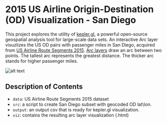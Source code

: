 # 2015 US Airline Origin-Destination (OD) Visualization - San Diego
This project explores the utility of [kepler.gl](https://kepler.gl/demo), a powerful open-source geospatial analysis tool for large-scale data sets.
An interactive Arc layer visuzlizes the US OD pairs with passenger miles in San Diego, acquired from [US Airline Route Segments 2015](https://data.world/garyhoov/us-airline-route-segments-2015).
[Arc layers](https://docs.kepler.gl/docs/user-guides/c-types-of-layers/b-arc) draw an arc between two points. The tallest arc represents the greatest distance. The thicker arc stands for higher passenger miles.

![alt text](https://github.com/yen9516562009/GIS-Projects/US-Airline-OD-Visualization-San-Diego-CA/san_diego_viz_screenshot.png?raw=true)

## Description of Contents
* `data`: US Airline Route Segments 2015 dataset
* `src`: a script to create San Diego subset with geocoded OD lat\lon.
* `output`: an output csv that is ready for kepler.gl visualization.
* `viz`: contains the resulting arc layer visualization (.html)
